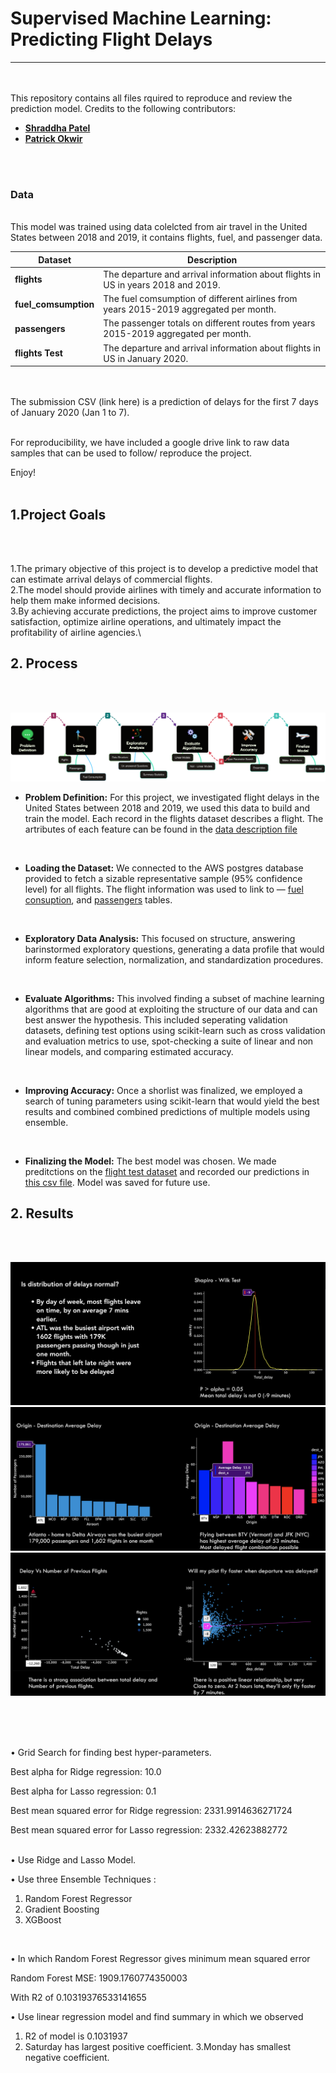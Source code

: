 # Supervised Machine Learning: Predicting Flight Delays 

---
<br>
<br>
This repository contains all files rquired to reproduce and review the prediction model.
Credits to the following contributors:

- [**Shraddha Patel** ](https://github.com/SHRADDHAYOGIN/)
- [**Patrick Okwir** ](https://github.com/pokwir)

<br>
<br>

### Data
<br>
This model was trained using data colelcted from air travel in the United States between 2018 and 2019, it contains flights, fuel, and passenger data. 

|Dataset   | Description   |
|---|---|
|**flights**   |The departure and arrival information about flights in US in years 2018 and 2019.   |
|**fuel_comsumption**   |The fuel comsumption of different airlines from years 2015-2019 aggregated per month.   |
|**passengers**   |The passenger totals on different routes from years 2015-2019 aggregated per month.   |
| **flights Test**   |The departure and arrival information about flights in US in January 2020.   |

<br>
<br>
The submission CSV (link here) is a prediction of delays for the first 7 days of January 2020 (Jan 1 to 7).
<br>
<br>

For reproducibility, we have included a google drive link to raw data samples that can be used to follow/ reproduce the project. 
<br>

Enjoy!
<br>
<br>

## 1.Project Goals
<br>
<br>

 1.The primary objective of this project is to develop a predictive model  that can estimate arrival delays of commercial flights.\
 2.The model should provide airlines with timely and accurate information to help them make informed decisions.\
 3.By achieving accurate predictions, the project aims to improve customer satisfaction, optimize airline operations, and ultimately impact the profitability of airline agencies.\


## 2. Process
<br>
<br>

![Image](Images/Process.png)

- **Problem Definition:** For this project, we investigated flight delays in the United States between 2018 and 2019, we used this data to build and train the model. Each record in the flights dataset describes a flight. The artributes of each feature can be found in the [data description file](https://github.com/lighthouse-labs/mid-term-project-I/blob/master/data_description.md)
<br>

- **Loading the Dataset:** We connected to the AWS postgres database provided to fetch a sizable representative sample (95% confidence level) for all flights. The flight information was used to link to — [fuel consuption](https://github.com/lighthouse-labs/mid-term-project-I/blob/master/data_description.md), and [passengers](https://github.com/lighthouse-labs/mid-term-project-I/blob/master/data_description.md) tables. 
<br>

- **Exploratory Data Analysis:** This focused on structure, answering barinstormed exploratory questions, generating a data profile that would inform feature selection, normalization, and standardization procedures. 
<br>

- **Evaluate Algorithms:** This involved  finding a subset of machine learning algorithms that are good at exploiting the structure of our data and can best answer the hypothesis. This included seperating validation datasets, defining test options using scikit-learn such as cross validation and evaluation metrics to use, spot-checking a suite of linear and non linear models, and comparing estimated accuracy. 
<br>

- **Improving Accuracy:** Once a shorlist was finalized, we employed a search of tuning parameters using scikit-learn that would yield the best results and combined combined predictions of multiple models using ensemble. 
<br>

- **Finalizing the Model:** The best model was chosen. We made preditctions on the [flight test dataset]() and recorded our predictions in [this csv file](). Model was saved for future use. 
  

## 2. Results
<br>
<br>

![Image](Images/EDA1.png)
![Image](Images/EDA2.png)
![Image](Images/EDA3.png)

<br>
<br>
<br>

• Grid Search for finding best hyper-parameters.

Best alpha for Ridge regression: 10.0

Best alpha for Lasso regression: 0.1

Best mean squared error for Ridge regression: 2331.9914636271724

Best mean squared error for Lasso regression: 2332.42623882772
<br>
<br>

• Use Ridge and Lasso Model.

• Use three Ensemble Techniques :
1) Random Forest Regressor
2) Gradient 
Boosting 
3) XGBoost 
<br>

• In which Random Forest Regressor gives minimum mean squared error
  
  Random Forest MSE: 1909.1760774350003

  With R2 of 0.10319376533141655
<br>

• Use linear regression model and find summary in which we observed
1) R2 of model is 0.1031937
2) Saturday has largest positive coefficient.
3.Monday has smallest negative coefficient.







